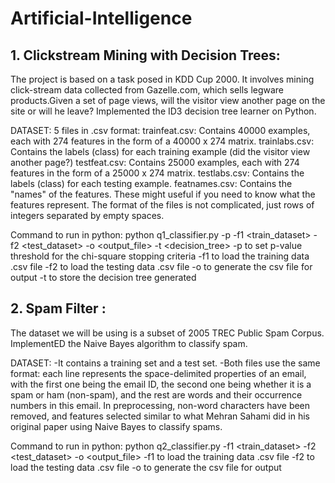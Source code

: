 # Artificial-Intelligence
## 1. Clickstream Mining with Decision Trees:
The project is based on a task posed in KDD Cup 2000. It involves mining click-stream data collected from Gazelle.com, which sells legware products.Given a set of page views, will the visitor view another page on the site or will he leave?
Implemented the ID3 decision tree learner on Python.

DATASET:
5 files in .csv format:
trainfeat.csv: Contains 40000 examples, each with 274 features in the form of a 40000 x 274 matrix.
trainlabs.csv: Contains the labels (class) for each training example (did the visitor view another page?)
testfeat.csv: Contains 25000 examples, each with 274 features in the form of a 25000 x 274 matrix.
testlabs.csv: Contains the labels (class) for each testing example.
featnames.csv: Contains the "names" of the features. These might useful if you need to know what the features represent.
The format of the files is not complicated, just rows of integers separated by empty spaces.

Command to run in python:
python q1_classifier.py -p <pvalue> -f1 <train_dataset> -f2 <test_dataset> -o <output_file> -t <decision_tree>
-p to set p-value threshold for the chi-square stopping criteria 
-f1 to load the training data .csv file
-f2 to load the testing data .csv file
-o to generate the csv file for output
-t to store the decision tree generated 


## 2. Spam Filter :

The dataset we will be using is a subset of 2005 TREC Public Spam Corpus. ImplementED the Naive Bayes algorithm to classify spam.

DATASET:
-It contains a training set and a test set. 
-Both files use the same format: each line represents the space-delimited properties of an email, with the first one being the email ID, the second one being whether it is a spam or ham (non-spam), and the rest are words and their occurrence numbers in this email. In preprocessing, non-word characters have been removed, and features selected similar to what Mehran Sahami did in his original paper using Naive Bayes to classify spams.

Command to run in python:
 python q2_classifier.py -f1 <train_dataset> -f2 <test_dataset> -o <output_file>
-f1 to load the training data .csv file
-f2 to load the testing data .csv file
-o to generate the csv file for output
